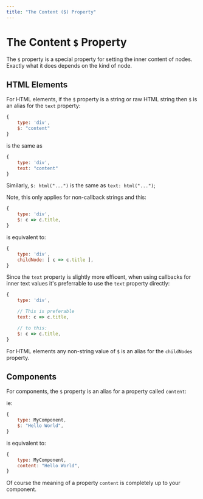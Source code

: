 ```yaml
---
title: "The Content ($) Property"
---
```

# The Content `$` Property

The `$` property is a special property for setting the inner content of nodes.
Exactly what it does depends on the kind of node.

## HTML Elements

For HTML elements, if the `$` property is a string or raw HTML string 
then `$` is an alias for the `text` property:

```js
{
    type: 'div',
    $: "content"
}
```

is the same as

```js
{
    type: 'div',
    text: "content"
}
```

Similarly, `$: html("...")` is the same as `text: html("...")`;

Note, this only applies for non-callback strings and this:

```js
{
    type: 'div',
    $: c => c.title,
}
```

is equivalent to:

```js
{
    type: 'div',
    childNode: [ c => c.title ],
}
```

Since the `text` property is slightly more efficent, when using
callbacks for inner text values it's preferrable to use the `text` 
property directly:

```js
{
    type: 'div',

    // This is preferable
    text: c => c.title,

    // to this:
    $: c => c.title,
}
```

For HTML elements any non-string value of `$` is an alias for the `childNodes` property.



## Components

For components, the `$` property is an alias for a property called
`content`:

ie: 

```js
{
    type: MyComponent,
    $: "Hello World",
}
```

is equivalent to:

```js
{
    type: MyComponent,
    content: "Hello World",
}
```

Of course the meaning of a property `content` is completely
up to your component.


